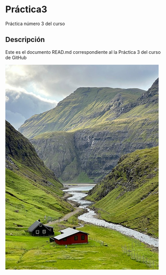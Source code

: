 # Práctica3
Práctica número 3 del curso

## Descripción
Este es el documento READ.md correspondiente al la Práctica 3 del curso de GitHub

![Práctica3](https://github.com/josesm987/Practica/blob/main/mountains-9223041_640.jpg)



